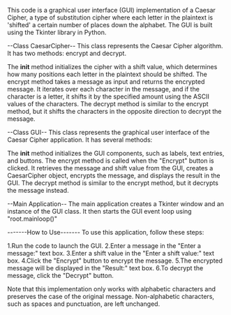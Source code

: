 This code is a graphical user interface (GUI) implementation of a Caesar Cipher, a type of substitution cipher where each letter in the plaintext is 'shifted' a certain number of places down the alphabet. The GUI is built using the Tkinter library in Python. 

--Class CaesarCipher--
This class represents the Caesar Cipher algorithm. It has two methods: encrypt and decrypt.

The __init__ method initializes the cipher with a shift value, which determines how many positions each letter in the plaintext should be shifted.
The encrypt method takes a message as input and returns the encrypted message. It iterates over each character in the message, and if the character is a letter, it shifts it by the specified amount using the ASCII values of the characters.
The decrypt method is similar to the encrypt method, but it shifts the characters in the opposite direction to decrypt the message.

--Class GUI--
This class represents the graphical user interface of the Caesar Cipher application. It has several methods:

The __init__ method initializes the GUI components, such as labels, text entries, and buttons.
The encrypt method is called when the "Encrypt" button is clicked. It retrieves the message and shift value from the GUI, creates a CaesarCipher object, encrypts the message, and displays the result in the GUI.
The decrypt method is similar to the encrypt method, but it decrypts the message instead.

--Main Application--
The main application creates a Tkinter window and an instance of the GUI class. It then starts the GUI event loop using "root.mainloop()"

-------How to Use-------
To use this application, follow these steps:

1.Run the code to launch the GUI.
2.Enter a message in the "Enter a message:" text box.
3.Enter a shift value in the "Enter a shift value:" text box.
4.Click the "Encrypt" button to encrypt the message.
5.The encrypted message will be displayed in the "Result:" text box.
6.To decrypt the message, click the "Decrypt" button.

Note that this implementation only works with alphabetic characters and preserves the case of the original message. Non-alphabetic characters, such as spaces and punctuation, are left unchanged.
